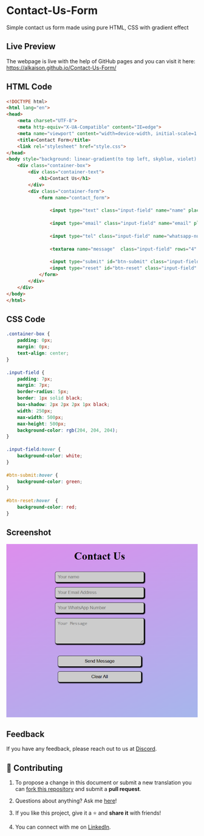 # Contact-Us-Form

Simple contact us form made using pure HTML, CSS with gradient effect 

## Live Preview

The webpage is live with the help of GitHub pages and you can visit it here: https://alkaison.github.io/Contact-Us-Form/ 

## HTML Code 

```HTML
<!DOCTYPE html>
<html lang="en">
<head>
    <meta charset="UTF-8">
    <meta http-equiv="X-UA-Compatible" content="IE=edge">
    <meta name="viewport" content="width=device-width, initial-scale=1.0">
    <title>Contact Form</title>
    <link rel="stylesheet" href="style.css">
</head>
<body style="background: linear-gradient(to top left, skyblue, violet) no-repeat center fixed; background-size: cover;">
    <div class="container-box">
        <div class="container-text">
            <h1>Contact Us</h1>
        </div>
        <div class="container-form">
            <form name="contact_form">
                
                <input type="text" class="input-field" name="name" placeholder="Your name" title="Your Name" required><br>

                <input type="email" class="input-field" name="email" placeholder="Your Email Address" title="Your Email Address" required><br>

                <input type="tel" class="input-field" name="whatsapp-number" placeholder="Your WhatsApp Number" title="Your WhatsApp Number" maxlength="10" required><br>

                <textarea name="message"  class="input-field" rows="4" cols="30" placeholder="Your Message" title="Your Message" required></textarea><br><br>

                <input type="submit" id="btn-submit" class="input-field" name="submit" value="Send Message"><br>
                <input type="reset" id="btn-reset" class="input-field" name="reset" value="Clear All">
            </form>
        </div>
    </div>
</body>
</html>
```

## CSS Code 

```CSS
.container-box {
    padding: 0px;
    margin: 0px;
    text-align: center;
}

.input-field {
    padding: 7px;
    margin: 7px;
    border-radius: 5px;
    border: 1px solid black;
    box-shadow: 2px 2px 2px 1px black;
    width: 250px;
    max-width: 500px;
    max-height: 500px;
    background-color: rgb(204, 204, 204);
}

.input-field:hover {
    background-color: white;
}

#btn-submit:hover {
    background-color: green;
}

#btn-reset:hover  {
    background-color: red;
}
```

## Screenshot

![Survey Form Webpage](https://github.com/Alkaison/Contact-Us-Form/blob/main/image.png)

## Feedback

If you have any feedback, please reach out to us at [Discord](https://discord.gg/dF4PHxbHpA).

## 💛 Contributing

1. To propose a change in this document or submit a new translation you can [fork this repository](https://github.com/Alkaison/Contact-Us-Form/fork) and submit a **pull request**.

2. Questions about anything? Ask me [here](https://github.com/Alkaison/Contact-Us-Form/issues/new)!

3. If you like this project, give it a ⭐ and **share it** with friends!

4. You can connect with me on [LinkedIn](https://linkedin.com/in/alkaison).
